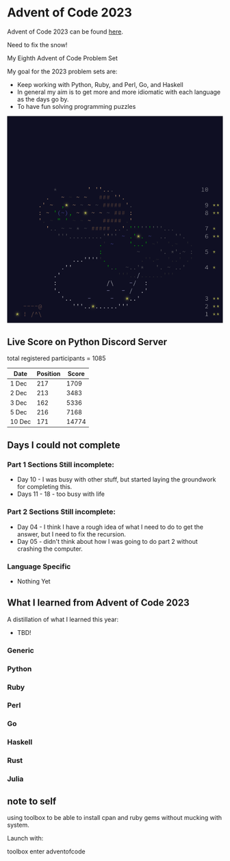 # Advent of Code 2023

Advent of Code 2023 can be found [here](https://adventofcode.com/2023).

Need to fix the snow! 

My Eighth Advent of Code Problem Set

My goal for the 2023 problem sets are:

- Keep working with Python, Ruby, and Perl, Go, and Haskell
- In general my aim is to get more and more idiomatic with each language as the days go by.
- To have fun solving programming puzzles

![2023 stars](https://github.com/djotaku/adventofcode/blob/3b034d829c59bbb0b1dfaa7153e0eb62463e9e5b/screenshots/2023/20231210.png)


## Live Score on Python Discord Server

total registered participants = 1085 

| Date   | Position | Score |
|--------|----------|-------|
| 1 Dec  | 217      | 1709  |
| 2 Dec  | 213      | 3483  |
| 3 Dec  | 162      | 5336  |
| 5 Dec  | 216      | 7168  |
| 10 Dec | 171      | 14774 |


## Days I could not complete
### Part 1 Sections Still incomplete:
- Day 10 - I was busy with other stuff, but started laying the groundwork for completing this.
- Days 11 - 18 - too busy with life
### Part 2 Sections Still incomplete:
- Day 04 - I think I have a rough idea of what I need to do to get the answer, but I need to fix the recursion. 
- Day 05 - didn't think about how I was going to do part 2 without crashing the computer.
### Language Specific
- Nothing Yet

## What I learned from Advent of Code 2023

A distillation of what I learned this year:
- TBD!

### Generic

### Python

### Ruby

### Perl

### Go

### Haskell

### Rust

### Julia

## note to self

using toolbox to be able to install cpan and ruby gems without mucking with system.

Launch with:

toolbox enter adventofcode
